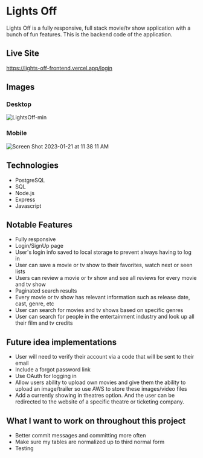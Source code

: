 # Lights Off
Lights Off is a fully responsive, full stack movie/tv show application with a bunch of fun features. This is the backend code of the application.

## Live Site
https://lights-off-frontend.vercel.app/login

## Images
### Desktop
![LightsOff-min](https://user-images.githubusercontent.com/72288176/207581379-819a0b3d-3a80-42e2-b6db-f0321e3b2e16.png)
### Mobile
 ![Screen Shot 2023-01-21 at 11 38 11 AM](https://user-images.githubusercontent.com/72288176/213884248-2a67ff16-da38-4527-a4db-85648b1f8a26.png)

## Technologies
* PostgreSQL
* SQL
* Node.js
* Express
* Javascript

## Notable Features
* Fully responsive
* Login/SignUp page
* User's login info saved to local storage to prevent always having to log in
* User can save a movie or tv show to their favorites, watch next or seen lists
* Users can review a movie or tv show and see all reviews for every movie and tv show
* Paginated search results
* Every movie or tv show has relevant information such as release date, cast, genre, etc
* User can search for movies and tv shows based on specific genres
* User can search for people in the entertainment industry and look up all their film and tv credits


## Future idea implementations
* User will need to verify their account via a code that will be sent to their email 
* Include a forgot password link
* Use OAuth for logging in
* Allow users ability to upload own movies and give them the ability to upload an image/trailer so use AWS to store these images/video files
* Add a currently showing in theatres option. And the user can be redirected to the website of a specific theatre or ticketing company.

## What I want to work on throughout this project
* Better commit messages and committing more often
* Make sure my tables are normalized up to third normal form
* Testing

